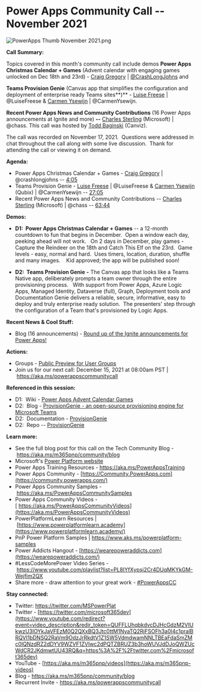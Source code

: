 # Power Apps Community Call -- November 2021


![PowerApps Thumb November
2021.png](https://techcommunity.microsoft.com/t5/image/serverpage/image-id/328476iFEC765EFEBB69EC8/image-size/large?v=v2&px=999 "PowerApps Thumb November 2021.png")
 

**Call Summary:**

Topics covered in this month's community call include demos **Power Apps
Christmas Calendar + Games** (Advent calendar with engaging games
unlocked on Dec 18th and 23rd) - [Craig
Gregory](http://twitter.com/CrashLongJohns) \|
[\@CrashLongJohns](/t5/user/viewprofilepage/user-id/1127338) and 

**Teams
Provision Genie** (Canvas app that simplifies the configuration and
deployment of enterprise ready Teams sites**)** - [Luise
Freese](http://twitter.com/LuiseFreese) \| \@LuiseFreese & [Carmen
Ysewijn](http://twitter.com/CarmenYsewijn) \| \@CarmenYsewijn.

**Recent
Power Apps News and Community Contributions** (16 Power Apps
announcements at Ignite and more) **--** [Charles
Sterling](http://twitter.com/chass) (Microsoft) \| \@chass. This call
was hosted by [Todd Baginski](http://twitter.com/toddbaginski) (Canviz).


The call was recorded on November 17, 2021.  Questions were addressed in
chat throughout the call along with some live discussion.  Thank for
attending the call or viewing it on demand. 

**Agenda:**  

-   Power Apps Christmas Calendar + Games - [Craig
    Gregory](http://twitter.com/crashlongjohns) \| \@crashlongjohns --
    [4:05](https://youtu.be/4IOoopyx_Ko?t=245)
-   Teams Provision Genie - [Luise
    Freese](http://twitter.com/LuiseFreese) \| \@LuiseFreese & [Carmen
    Ysewijn](http://twitter.com/CarmenYsewijn) (Qubix) \|
    \@CarmenYsewijn -- [27:05](https://youtu.be/4IOoopyx_Ko?t=1625)
-   Recent Power Apps News and Community Contributions -- [Charles
    Sterling](http://twitter.com/chass) (Microsoft) \| \@chass --
    [63:44](https://youtu.be/4IOoopyx_Ko?t=3824)

**Demos:**

-   **D1:  Power Apps Christmas Calendar + Games** -- a 12-month
    countdown to fun that begins in December.  Open a window each day,
    peeking ahead will not work.   On 2 days in December, play games -
    Capture the Reindeer on the 18th and Catch This Elf on the
    23rd.  Game levels - easy, normal and hard.  Uses timers,
    location, duration, shuffle and many images.    Kid approved; the
    app will be published soon!

-   **D2:  Teams Provision Genie** **-** The Canvas app that looks like
    a Teams Native app, deliberately prompts a team owner through the
    entire provisioning process.   With support from Power Apps, Azure
    Logic Apps, Managed Identity, Dataverse (full), Graph, Deployment
    tools and Documentation Genie delivers a reliable, secure,
    informative, easy to deploy and truly enterprise ready solution. 
    The presenters' step through the configuration of a Team that's
    provisioned by Logic Apps.      

**Recent News & Cool Stuff:**

-   Blog (16 announcements) - [Round up of the Ignite announcements for
    Power
    Apps!](https://powerapps.microsoft.com/en-us/blog/round-up-of-the-ignite-announcements-for-power-apps/) 


**Actions:**

-   Groups - [Public Preview for User
    Groups](https://community.powerbi.com/t5/Power-BI-User-Groups/ct-p/pbi_usergroups) 
-   Join us for our next call: December 15, 2021 at 08:00am PST
    \| <https://aka.ms/powerappscommunitycall>

**Referenced in this session:**

-   D1:  Wiki - [Power Apps Advent Calendar
    Games](https://github.com/unlimitedduck/CrashLongJohns/wiki/Power-Apps-Advent-Calendar---Games)
-   D2:  Blog - [ProvisionGenie - an open-source provisioning engine for
    Microsoft
    Teams](https://techcommunity.microsoft.com/t5/microsoft-365-pnp-blog/provisiongenie-an-open-source-provisioning-engine-for-microsoft/ba-p/2796434) 
-   D2:  Documentation - [ProvisionGenie](https://provisiongenie.com/) 
-   D2:  Repo --
    [ProvisionGenie](https://github.com/ProvisionGenie/ProvisionGenie) 

**Learn more:**  

-   See the full blog post for this call on the Tech Community Blog
    - <https://aka.ms/m365pnp/community/blog>
-   Microsoft's [Power Platform
    website](https://powerplatform.microsoft.com/)
-   Power Apps Training Resources - <https://aka.ms/PowerAppsTraining>
-   Power Apps Community
    - [https://Community.PowerApps.com](https://community.powerapps.com/)
-   Power Apps Community Samples
    - <https://aka.ms/PowerAppsCommunitySamples>
-   Power Apps Community Videos
    -[ https://aka.ms/PowerAppsCommunityVideos](https://aka.ms/PowerAppsCommunityVideos)
-   PowerPlatformLearn Resources
    \| [https://www.powerplatformlearn.academy](https://www.powerplatformlearn.academy/)
-   PnP Power Platform Samples
    \| <https://www.aks.ms/powerplatform-samples>
-   Power Addicts Hangout
    - [https://wearepoweraddicts.com](https://wearepoweraddicts.com/)
-   #LessCodeMorePower Video Series
    - <https://www.youtube.com/playlist?list=PL8IYfXypsj2Cr4DUqMKYkGM-Wejfim2QX>
-   Share more - draw attention to your great work
    - [#PowerAppsCC](https://twitter.com/hashtag/PowerAppsCC?src=hashtag_click)


**Stay connected:**

-   Twitter: <https://twitter.com/MSPowerPlat>
-   Twitter
    - [https://twitter.com/microsoft365dev](https://www.youtube.com/redirect?event=video_description&redir_token=QUFFLUhqbkdvcDJHcGdzM2VIUkwzU3lOYkJaVFEzM0Q2QXxBQ3Jtc0ttM1NyaTQ2RjFSOFh3a0l4c1pralBRQVI1bDNSQ2RaVm9OdzJrRkdtV1Z1SW5VdmdwamNNLTBEaFdaSmZMc0lQNzdRZ2dDYV9WZVF1ZVIwc2dPQTZBRUZ3b3hoWUVJdDJoQWZUcWdCR2JKdmwtUU43RQ&q=https%3A%2F%2Ftwitter.com%2Fmicrosoft365dev)​
-   YouTube
    - [https://aka.ms/m365pnp/videos](https://aka.ms/m365pnp-videos)​
-   Blog - <https://aka.ms/m365pnp/community/blog>
-   Recurrent Invite - <https://aka.ms/powerappscommunitycall>
